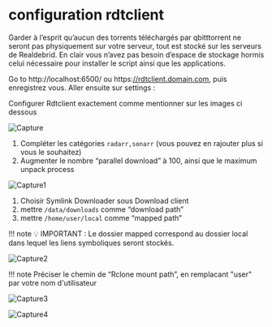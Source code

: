 # configuration rdtclient

Garder à l’esprit qu’aucun des torrents téléchargés par qbitttorrent ne seront pas physiquement sur votre serveur, tout est stocké sur les serveurs de Realdebrid. En clair vous n’avez pas besoin d’espace de stockage hormis celui nécessaire pour installer le script ainsi que les applications.

Go to http://localhost:6500/ ou https:[/](http://rdtclient:6500/)[/](http://rdtclient:6500/)[rdtclient.domain.com](http://rdtclient.domain.com/), puis enregistrez vous. Aller ensuite sur settings : 

Configurer Rdtclient exactement comme mentionner sur les images ci dessous

![Capture](https://github.com/projetssd/ssdv2/assets/7422124/368ef533-5d3b-4b46-ad29-ae05be76b6b9)

1. Compléter les catégories `radarr,sonarr` (vous pouvez en rajouter plus si vous le souhaitez)
2. Augmenter le nombre “parallel download” à 100, ainsi que le maximum unpack process

![Capture1](https://github.com/projetssd/ssdv2/assets/7422124/60057ea0-69c1-4a98-a369-3ac51bb91a8e)

1. Choisir Symlink Downloader sous Download client
2. mettre `/data/downloads` comme “download path”
3. mettre `/home/user/local` comme “mapped path”

!!! note
    💡 IMPORTANT : Le dossier mapped correspond au dossier local dans lequel les liens symboliques seront stockés.


![Capture2](https://github.com/projetssd/ssdv2/assets/7422124/8b3e52be-ce2c-4941-b19c-219f47bdc6a3)

!!! note
    Préciser le chemin de “Rclone mount path”, en remplacant "user" par votre nom d'utilisateur


![Capture3](https://github.com/projetssd/ssdv2/assets/7422124/267c93a6-5a33-4ec3-9699-cca4365eb039)

![Capture4](https://github.com/projetssd/ssdv2/assets/7422124/63384b2a-3b7e-4790-9d35-42005eba208b)


